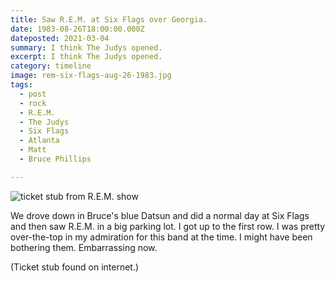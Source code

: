 ```yaml
---
title: Saw R.E.M. at Six Flags over Georgia.
date: 1983-08-26T18:00:00.000Z
dateposted: 2021-03-04
summary: I think The Judys opened.
excerpt: I think The Judys opened.
category: timeline
image: rem-six-flags-aug-26-1983.jpg
tags:
  - post 
  - rock
  - R.E.M.
  - The Judys
  - Six Flags
  - Atlanta
  - Matt
  - Bruce Phillips

---
```


![ticket stub from R.E.M. show](/static/img/timeline/rem-six-flags-aug-26-1983.jpg "ticket stub from R.E.M. show")

We drove down in Bruce's blue Datsun and did a normal day at Six Flags and then saw R.E.M. in a big parking lot. I got up to the first row. I was pretty over-the-top in my admiration for this band at the time. I might have been bothering them. Embarrassing now.

(Ticket stub found on internet.)